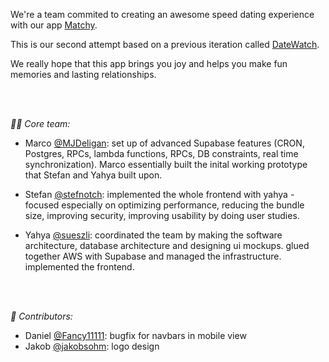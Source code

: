 We're a team commited to creating an awesome speed dating experience with our app [Matchy](https://github.com/matchyOrg/matchy).

This is our second attempt based on a previous iteration called [DateWatch](https://github.com/sueszli/datewatch).

We really hope that this app brings you joy and helps you make fun memories and lasting relationships.

<br><br>

_👨‍💻 Core team:_

- Marco [@MJDeligan](https://github.com/MJDeligan): set up of advanced Supabase features (CRON, Postgres, RPCs, lambda functions, RPCs, DB constraints, real time synchronization). Marco essentially built the inital working prototype that Stefan and Yahya built upon.

- Stefan [@stefnotch](https://github.com/stefnotch): implemented the whole frontend with yahya - focused especially on optimizing performance, reducing the bundle size, improving security, improving usability by doing user studies.
  
- Yahya [@sueszli](https://github.com/sueszli): coordinated the team by making the software architecture, database architecture and designing ui mockups. glued together AWS with Supabase and managed the infrastructure. implemented the frontend.

<br><br>

_🌱 Contributors:_

- Daniel [@Fancy11111](https://github.com/Fancy11111): bugfix for navbars in mobile view
- Jakob [@jakobsohm](https://jakobsohm.at/): logo design

